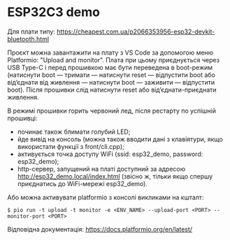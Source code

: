 # ESP32C3 demo

Для плати типу: https://cheapest.com.ua/p2066353956-esp32-devkit-bluetooth.html

Проєкт можна завантажити на плату з VS Code за допомогою меню Platformio: "Upload and monitor". Плата при цьому приєднується через USB Type-C і перед прошивкою має бути переведена в boot-режим (натиснути boot — тримати — натиснути reset — відпустити boot або відʼєднати від живлення — натиснути boot — заживити — відпустити boot). Після прошивки слід натиснути reset або відʼєднати-приєднати живлення.

В режимі прошивки горить червоний лед, після рестарту по успішній прошивці:
* починає також блимати голубий LED;
* йде вивід на консоль (можна також вводити дані з клавіятури, якщо використати функції з front/cli.cpp);
* активується точка доступу WiFi (ssid: esp32_demo, password: esp32_demo);
* http-сервер, запущений на платі доступний за адресою http://esp32_demo.local/index.html (звісно ж, тільки якщо спершу приєднатись до WiFi-мережі esp32_demo).

Або можна активувати platformio з консолі викликами на кшталт:

    $ pio run -t upload -t monitor -e <ENV_NAME> --upload-port <PORT> --monitor-port <PORT>

Відповідна документація: https://docs.platformio.org/en/latest/

